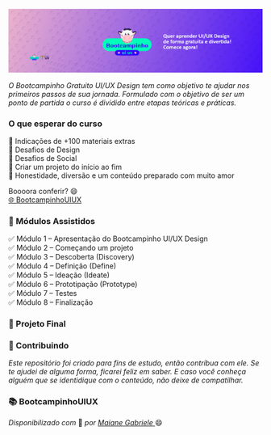 
![](https://github.com/Diegojfsr/BootcampinhoUIUX2024/blob/main/Img/CapaBootcampinho.jpg)

_O Bootcampinho Gratuito UI/UX Design tem como objetivo te ajudar nos primeiros passos de sua jornada. Formulado com o objetivo de ser um ponto de partida o curso é dividido entre etapas teóricas e práticas._


### O que esperar do curso
💙 Indicações de +100 materiais extras  
💙 Desafios de Design  
💙 Desafios de Social  
💙 Criar um projeto do início ao fim  
💙 Honestidade, diversão e um conteúdo preparado com muito amor

 Boooora conferir? 😄  
 [🌐 BootcampinhoUIUX](https://sheisacreative.com.br/curso/bootcampinho-ui-ux-design)



### 🚦 Módulos Assistidos 
   ✅ Módulo 1 – Apresentação do Bootcampinho UI/UX Design  
   ✅ Módulo 2 – Começando um projeto  
   ✅ Módulo 3 – Descoberta (Discovery)  
   ✅ Módulo 4 – Definição (Define)  
   ✅ Módulo 5 – Ideação (Ideate)  
   ✅ Módulo 6 – Prototipação (Prototype)  
   ✅ Módulo 7 – Testes  
   ✅ Módulo 8 – Finalização

 
### 🚩 Projeto Final
  <!-- ☑️ Projeto do módulo 1 -->



 ### 🤝 Contribuindo </h2>

 _Este repositório foi criado para fins de estudo, então contribua com ele. Se te ajudei de alguma forma, ficarei feliz em
saber. E caso você conheça alguém que se identidique com o conteúdo, não deixe de compatilhar._

### 📚 BootcampinhoUIUX
<em> Disponibilizado com </em> 💙 <em> por <a href="https://www.linkedin.com/in/sheisacreative/"> Maiane Gabriele </a> </em> 😄

